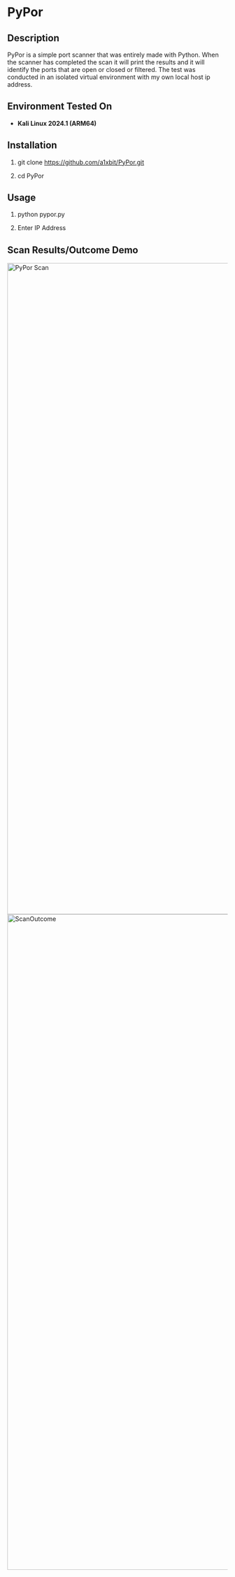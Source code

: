 # PyPor

<h2>Description</h2>
PyPor is a simple port scanner that was entirely made with Python. When the scanner has completed the scan it will print the results and it will identify the ports that are open or closed or filtered. The test was conducted in an isolated virtual environment with my own local host ip address. 

<h2>Environment Tested On </h2>

- <b>Kali Linux 2024.1 (ARM64) </b>

<h2> Installation </h2>

1) git clone https://github.com/a1xbit/PyPor.git

2) cd PyPor


<h2> Usage </h2>

1) python pypor.py

2) Enter IP Address


<h2> Scan Results/Outcome Demo</h2>

<img width="1490" alt="PyPor Scan" src="https://github.com/a1xbit/Python-Port-Scanner/assets/119477838/635f084d-6013-4463-926f-047e6249e4c7">

<img width="1500" alt="ScanOutcome" src="https://github.com/a1xbit/Python-Port-Scanner/assets/119477838/39f173f7-72c1-4ee8-ba9e-c3b2568fa0be">
